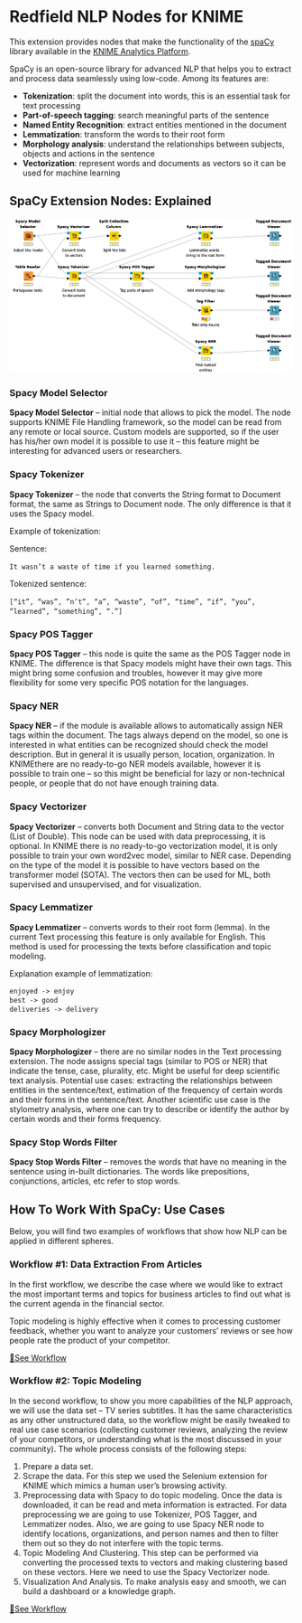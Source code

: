 # Redfield NLP Nodes for KNIME

This extension provides nodes that make the functionality of the [spaCy](https://spacy.io/) library available in the [KNIME Analytics Platform](https://www.knime.com/).

SpaCy is an open-source library for advanced NLP that helps you to extract and process data seamlessly using low-code. Among its features are:

 - **Tokenization**: split the document into words, this is an essential task for text processing
 - **Part-of-speech tagging**: search meaningful parts of the sentence
 - **Named Entity Recognition**: extract entities mentioned in the document
 - **Lemmatization**: transform the words to their root form
 - **Morphology analysis**: understand the relationships between subjects, objects and actions in the sentence
 - **Vectorization**: represent words and documents as vectors so it can be used for machine learning


## SpaCy Extension Nodes: Explained

![Spacy nodes](resource/screen1.png)

### Spacy Model Selector

**Spacy Model Selector** – initial node that allows to pick the model. The node supports KNIME File Handling framework, so the model can be read from any remote or local source. Custom models are supported, so if the user has his/her own model it is possible to use it – this feature might be interesting for advanced users or researchers.

### Spacy Tokenizer

**Spacy Tokenizer** – the node that converts the String format to Document format, the same as Strings to Document node. The only difference is that it uses the Spacy model.

Example of tokenization:

Sentence: 

`It wasn’t a waste of time if you learned something.`

Tokenized sentence: 

`[“it”, “was”, ”n’t”, “a”, “waste”, “of”, “time”, “if”, “you”, “learned”, “something”, “.”]`

### Spacy POS Tagger

**Spacy POS Tagger** – this node is quite the same as the POS Tagger node in KNIME. The difference is that Spacy models might have their own tags. This might bring some confusion and troubles, however it may give more flexibility for some very specific POS notation for the languages.

### Spacy NER

**Spacy NER** – if the module is available allows to automatically assign NER tags within the document. The tags always depend on the model, so one is interested in what entities can be recognized should check the model description. But in general it is usually person, location, organization. In KNIMEthere are no ready-to-go NER models available, however it is possible to train one – so this might be beneficial for lazy or non-technical people, or people that do not have enough training data.

### Spacy Vectorizer

**Spacy Vectorizer** – converts both Document and String data to the vector (List of Double). This node can be used with data preprocessing, it is optional. In KNIME there is no ready-to-go vectorization model, it is only possible to train your own word2vec model, similar to NER case. Depending on the type of the model it is possible to have vectors based on the transformer model (SOTA). The vectors then can be used for ML, both supervised and unsupervised, and for visualization.

### Spacy Lemmatizer

**Spacy Lemmatizer** – converts words to their root form (lemma). In the current Text processing this feature is only available for English. This method is used for processing the texts before classification and topic modeling.

Explanation example of lemmatization:

    enjoyed -> enjoy
    best -> good
    deliveries -> delivery

### Spacy Morphologizer

**Spacy Morphologizer** – there are no similar nodes in the Text processing extension. The node assigns special tags (similar to POS or NER) that indicate the tense, case, plurality, etc. Might be useful for deep scientific text analysis. Potential use cases: extracting the relationships between entities in the sentence/text, estimation of the frequency of certain words and their forms in the sentence/text. Another scientific use case is the stylometry analysis, where one can try to describe or identify the author by certain words and their forms frequency.

### Spacy Stop Words Filter

**Spacy Stop Words Filter** – removes the words that have no meaning in the sentence using in-built dictionaries. The words like prepositions, conjunctions, articles, etc refer to stop words.


## How To Work With SpaCy: Use Cases

Below, you will find two examples of workflows that show how NLP can be applied in different spheres.

### Workflow #1: Data Extraction From Articles

In the first workflow, we describe the case where we would like to extract the most important terms and topics for business articles to find out what is the current agenda in the financial sector.

Topic modeling is highly effective when it comes to processing customer feedback, whether you want to analyze your customers’ reviews or see how people rate the product of your competitor.

[🔗See Workflow](https://kni.me/w/Wy0UVcJ8jAUBvoMu)

### Workflow #2: Topic Modeling

In the second workflow, to show you more capabilities of the NLP approach, we will use the data set – TV series subtitles. It has the same characteristics as any other unstructured data, so the workflow might be easily tweaked to real use case scenarios (collecting customer reviews, analyzing the review of your competitors, or understanding what is the most discussed in your community).
The whole process consists of the following steps:

1. Prepare a data set.
2. Scrape the data. For this step we used the Selenium extension for KNIME which mimics a human user’s browsing activity.
3. Preprocessing data with Spacy to do topic modeling. Once the data is downloaded, it can be read and meta information is extracted. For data preprocessing we are going to use Tokenizer, POS Tagger, and Lemmatizer nodes. Also, we are going to use Spacy NER node to identify locations, organizations, and person names and then to filter them out so they do not interfere with the topic terms.
4. Topic Modeling And Clustering. This step can be performed via converting the processed texts to vectors and making clustering based on these vectors. Here we need to use the Spacy Vectorizer node.
5. Visualization And Analysis. To make analysis easy and smooth, we can build a dashboard or a knowledge graph.

[🔗See Workflow](https://hub.knime.com/-/spaces/-/~A0nrfQ1GAn2xJ_io/current-state/)